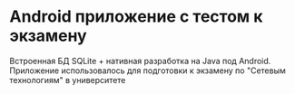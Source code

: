# Android приложение с тестом к экзамену
Встроенная БД SQLite + нативная разработка на Java под Android. Приложение использовалось для подготовки к экзамену по "Сетевым технологиям" в университете
